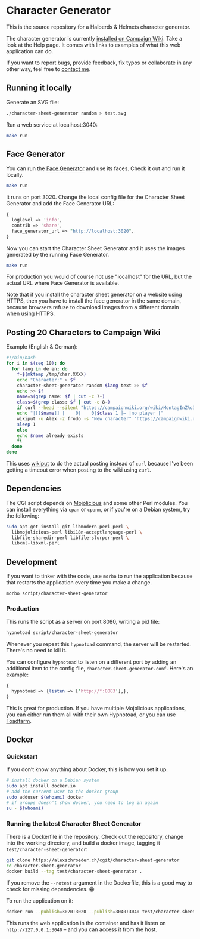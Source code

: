 # Character Generator

This is the source repository for a Halberds & Helmets character
generator.

The character generator is currently
[installed on Campaign Wiki](http://campaignwiki.org/halberdsnhelmets).
Take a look at the Help page. It comes with links to examples of what
this web application can do.

If you want to report bugs, provide feedback, fix typos or collaborate
in any other way, feel free to
[contact me](https://alexschroeder.ch/wiki/Contact).

## Running it locally

Generate an SVG file:

```sh
./character-sheet-generator random > test.svg
```

Run a web service at localhost:3040:

```sh
make run
```

## Face Generator

You can run the
[Face Generator](https://alexschroeder.ch/cgit/face-generator)
and use its faces. Check it out and run it locally.

```sh
make run
```

It runs on port 3020. Change the local config file for the Character
Sheet Generator and add the Face Generator URL:

```perl
{
  loglevel => 'info',
  contrib => 'share',
  face_generator_url => "http://localhost:3020",
}
```

Now you can start the Character Sheet Generator and it uses the images
generated by the running Face Generator.

```sh
make run
```

For production you would of course not use "localhost" for the URL,
but the actual URL where Face Generator is available.

Note that if you install the character sheet generator on a website
using HTTPS, then you have to install the face generator in the same
domain, because browsers refuse to download images from a different
domain when using HTTPS.

## Posting 20 Characters to Campaign Wiki

Example (English & German):

```bash
#!/bin/bash
for i in $(seq 10); do
  for lang in de en; do
    f=$(mktemp /tmp/char.XXXX)
    echo "Character:" > $f
    character-sheet-generator random $lang text >> $f
    echo >> $f
    name=$(grep name: $f | cut -c 7-)
    class=$(grep class: $f | cut -c 8-)
    if curl --head --silent "https://campaignwiki.org/wiki/MontagInZ%c3%bcrich/$name" | grep --silent "^HTTP/1.1 404"; then
	echo "|[[$name]] |    0|    0|$class 1 |– |no player |"
	wikiput -u Alex -z frodo -s "New character" "https://campaignwiki.org/wiki/MontagInZ%c3%bcrich/$name" < $f
	sleep 1
    else
	echo $name already exists
    fi
  done
done
```

This uses [wikiput](https://oddmuse.org/wiki/wikiput) to do the actual
posting instead of `curl` because I've been getting a timeout error
when posting to the wiki using `curl`.

## Dependencies

The CGI script depends on [Mojolicious](http://mojolicio.us/) and some
other Perl modules. You can install everything via `cpan` or `cpanm`,
or if you're on a Debian system, try the following:

```sh
sudo apt-get install git libmodern-perl-perl \
  libmojolicious-perl libi18n-acceptlanguage-perl \
  libfile-sharedir-perl libfile-slurper-perl \
  libxml-libxml-perl
```

## Development

If you want to tinker with the code, use `morbo` to run the
application because that restarts the application every time you make
a change.

```sh
morbo script/character-sheet-generator
```

### Production

This runs the script as a server on port 8080, writing a pid file:

```sh
hypnotoad script/character-sheet-generator
```

Whenever you repeat this `hypnotoad` command, the server will be
restarted. There's no need to kill it.

You can configure `hypnotoad` to listen on a different port by adding
an additional item to the config file,
`character-sheet-generator.conf`. Here's an example:

```perl
{
  hypnotoad => {listen => ['http://*:8083'],},
}
```

This is great for production. If you have multiple Mojolicious
applications, you can either run them all with their own Hypnotoad, or
you can use [Toadfarm](https://metacpan.org/pod/Toadfarm).

## Docker

### Quickstart

If you don’t know anything about Docker, this is how you set it up.

```bash
# install docker on a Debian system
sudo apt install docker.io
# add the current user to the docker group
sudo adduser $(whoami) docker
# if groups doesn’t show docker, you need to log in again
su - $(whoami)
```

### Running the latest Character Sheet Generator

There is a Dockerfile in the repository. Check out the repository,
change into the working directory, and build a docker image, tagging
it `test/character-sheet-generator`:

```bash
git clone https://alexschroeder.ch/cgit/character-sheet-generator
cd character-sheet-generator
docker build --tag test/character-sheet-generator .
```

If you remove the `--notest` argument in the Dockerfile, this is a
good way to check for missing dependencies. 😁

To run the application on it:

```bash
docker run --publish=3020:3020 --publish=3040:3040 test/character-sheet-generator
```

This runs the web application in the container and has it listen on
`http://127.0.0.1:3040` – and you can access it from the host.
